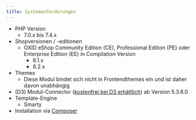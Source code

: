 ```yaml
---
title: Systemanforderungen
---
```


* PHP Version
    * 7.0.x bis 7.4.x
* Shopversionen / -editionen
    * OXID eShop Community Edition (CE), Professional Edition (PE) oder Enterprise Edition (EE) in Compilation Version 
        * 6.1.x
        * 6.2.x
* Themes
    * Diese Modul bindet sich nicht in Frontendthemes ein und ist daher davon unabhängig
* (D3) Modul-Connector ([kostenfrei bei D3 erhältlich](https://www.oxidmodule.com/connector/)) ab Version 5.3.6.0 
* Template-Engine
    * Smarty
* Installation via [Composer](https://getcomposer.org)
